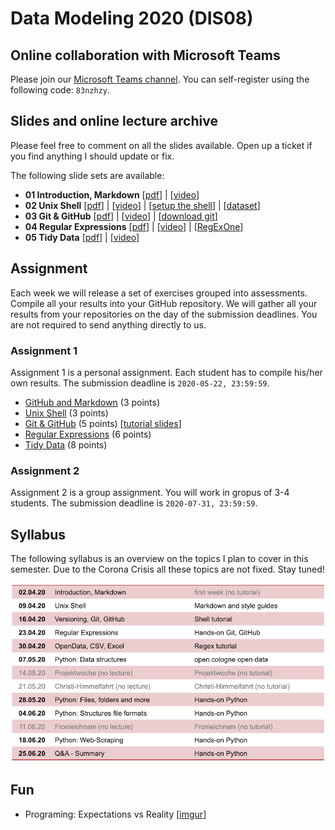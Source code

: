 # Data Modeling 2020 (DIS08) 

## Online collaboration with Microsoft Teams

Please join our [Microsoft Teams channel](https://teams.microsoft.com/l/team/19%3a7c8c735f15194ac38727539ef94de964%40thread.tacv2/conversations?groupId=9d9727c3-4f98-4c1e-ab55-0c25274b8364&tenantId=35f8765e-cb47-4d80-afaf-42ff7060fddf). You can self-register using the following code: ```83nzhzy```. 

## Slides and online lecture archive

Please feel free to comment on all the slides available. Open up a ticket if you find anything I should update or fix. 

The following slide sets are available:

* __01 Introduction, Markdown__ [[pdf](DIS08-01-introduction.pdf)] | [[video](https://youtu.be/RbuWN0Ag-jU)]
* __02 Unix Shell__ [[pdf](DIS08-02-shell.pdf)] | [[video](https://www.youtube.com/watch?v=Z2w8fKnrw0w)] | [[setup the shell](https://librarycarpentry.org/lc-shell/setup.html)] | [[dataset](https://librarycarpentry.org/lc-shell/data/shell-lesson.zip)]
* __03 Git & GitHub__ [[pdf](DIS08-03-git-github.pdf)] | [[video](https://youtu.be/tCmJNvXzibI)] | [[download git](https://git-scm.com/downloads)]
* __04 Regular Expressions__ [[pdf](DIS08-04-regex.pdf)] | [[video](https://www.youtube.com/watch?v=pAhn4xw7hZU)] | [[RegExOne](https://regexone.com)]
* __05 Tidy Data__ [[pdf](DIS08-05-tidydata.pdf)] | [[video](https://www.youtube.com/watch?v=UhDk6CD16BA)]

## Assignment

Each week we will release a set of exercises grouped into assessments. Compile all your results into your GitHub repository. We will gather all your results from your repositories on the day of the submission deadlines. You are not required to send anything directly to us.

### Assignment 1

Assignment 1 is a personal assignment. Each student has to compile his/her own results. The submission deadline is `2020-05-22, 23:59:59`. 

* [GitHub and Markdown](assignment1.md#exercise-1) (3 points)
* [Unix Shell](assignment1.md#exercise-2) (3 points)
* [Git & GitHub](assignment1.md#exercise-3) (5 points) [[tutorial slides](DIS08-03-tutorial.pdf)]
* [Regular Expressions](assignment1.md#exercise-4) (6 points)
* [Tidy Data](assignment1.md#exercise-5) (8 points)

### Assignment 2

Assignment 2 is a group assignment. You will work in gropus of 3-4 students. The submission deadline is `2020-07-31, 23:59:59`. 

## Syllabus

The following syllabus is an overview on the topics I plan to cover in this semester. Due to the Corona Crisis all these topics are not fixed. Stay tuned!

![syllabus](syllabus.png)

## Fun

* Programing: Expectations vs Reality [[imgur](https://imgur.com/gallery/laOofrv)]
